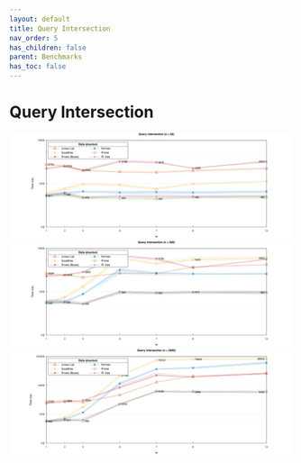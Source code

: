 ```yaml
---
layout: default
title: Query Intersection
nav_order: 5
has_children: false
parent: Benchmarks
has_toc: false
---
```

# Query Intersection

![Query and iterate (n=50)](../img/query_intersection_n_50.svg)
![Query and iterate (n=500)](../img/query_intersection_n_500.svg)
![Query and iterate (n=5000)](../img/query_intersection_n_5000.svg)



<!-- Generated with mdsplit: https://github.com/alandefreitas/mdsplit -->
